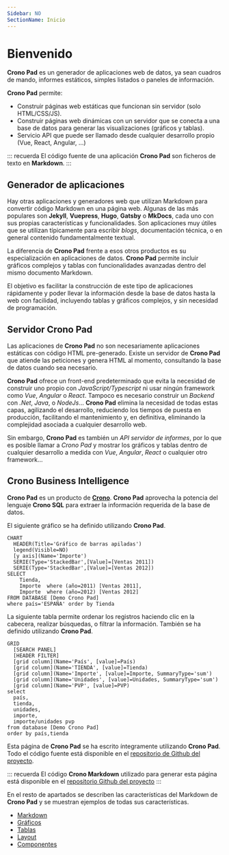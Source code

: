 ```yaml
---
Sidebar: NO
SectionName: Inicio
---
```


# Bienvenido

**Crono Pad** es un generador de aplicaciones web de datos, ya sean cuadros de mando, informes estáticos, simples listados o paneles de información.

**Crono Pad** permite:

- Construir páginas web estáticas que funcionan sin servidor (solo HTML/CSS/JS).
- Construir páginas web dinámicas con un servidor que se conecta a una base de datos para generar las visualizaciones (gráficos y tablas).
- Servicio API que puede ser llamado desde cualquier desarrollo propio (Vue, React, Angular, ...)


::: recuerda
El código fuente de una aplicación **Crono Pad** son ficheros de texto en **Markdown**.
:::

## Generador de aplicaciones

Hay otras aplicaciones y generadores web que utilizan Markdown para convertir código Markdown en una página web. Algunas de las más populares son **Jekyll**, **Vuepress**, **Hugo**, **Gatsby** o **MkDocs**, cada uno con sus propias características y funcionalidades. Son aplicaciones muy útiles que se utilizan típicamente para escribir *blogs*, documentación técnica, o en general contenido fundamentalmente textual.

La diferencia de **Crono Pad** frente a esos otros productos es su especialización en aplicaciones de datos. **Crono Pad** permite incluir gráficos complejos y tablas con funcionalidades avanzadas dentro del mismo documento Markdown. 

El objetivo es facilitar la construcción de este tipo de aplicaciones rápidamente y poder llevar la información desde la base de datos hasta la web con facilidad, incluyendo tablas y gráficos complejos, y sin necesidad de programación.

## Servidor Crono Pad

Las aplicaciones de **Crono Pad** no son necesariamente aplicaciones estáticas con código HTML pre-generado. Existe un servidor de **Crono Pad** que atiende las peticiones y genera HTML al momento, consultando la base de datos cuando sea necesario.

**Crono Pad** ofrece un front-end predeterminado que evita la necesidad de construir uno propio con *JavaScript/Typescript* ni usar ningún framework como *Vue*, *Angular* o *React*. Tampoco es necesario construir un *Backend* con *.Net*, *Java*, o *NodeJs*... **Crono Pad** elimina la necesidad de todas estas capas, agilizando el desarrollo, reduciendo los tiempos de puesta en producción, facilitando el mantenimiento y, en definitiva, eliminando la complejidad asociada a cualquier desarrollo web.

Sin embargo, **Crono Pad** es también un *API servidor de informes*, por lo que es posible llamar a *Crono Pad* y mostrar los gráficos y tablas dentro de cualquier desarrollo a medida con *Vue*, *Angular*, *React* o cualquier otro framework...


## Crono Business Intelligence

**Crono Pad** es un producto de **[Crono](https://businessintelligence.es)**. **Crono Pad** aprovecha la potencia del lenguaje **Crono SQL** para extraer la información requerida de la base de datos.

El siguiente gráfico se ha definido utilizando **Crono Pad**.


``` chart
CHART 
  HEADER(Title='Gráfico de barras apiladas')
  legend(Visible=NO)
  [y axis](Name='Importe')
  SERIE(Type='StackedBar',[Value]=[Ventas 2011])
  SERIE(Type='StackedBar',[Value]=[Ventas 2012])
SELECT  
    Tienda,
    Importe  where (año=2011) [Ventas 2011],
    Importe  where (año=2012) [Ventas 2012]
FROM DATABASE [Demo Crono Pad] 
where país='ESPAÑA' order by Tienda
```

La siguiente tabla permite ordenar los registros haciendo clic en la cabecera, realizar búsquedas, o filtrar la información. También se ha definido utilizando **Crono Pad**.


``` grid
GRID
  [SEARCH PANEL]  
  [HEADER FILTER]  
  [grid column](Name='País', [value]=País)
  [grid column](Name='TIENDA', [value]=Tienda)
  [grid column](Name='Importe', [value]=Importe, SummaryType='sum')
  [grid column](Name='Unidades', [value]=Unidades, SummaryType='sum')
  [grid column](Name='PVP', [value]=PVP)
select 
  país,
  tienda, 
  unidades,
  importe, 
  importe/unidades pvp
from database [Demo Crono Pad]
order by país,tienda
```

Esta página de **Crono Pad** se ha escrito íntegramente utilizando **Crono Pad**. Todo el código fuente está disponible en el [repositorio de Github del proyecto](https://github.com/bifacil/pad.crono.net).

::: recuerda
El código <strong>Crono Markdown</strong> utilizado para generar esta página está disponible en
el [repositorio Github del proyecto](https://github.com/bifacil/pad.crono.net/blob/master/README.md)
:::

En el resto de apartados se describen las características del Markdown de **Crono Pad** y se muestran ejemplos de todas sus características.

- [Markdown](/markdown/)
- [Gráficos](/markdown/charts/)
- [Tablas](/markdown/tables/)
- [Layout](/markdown/layout/)
- [Componentes](/markdown/components/)

